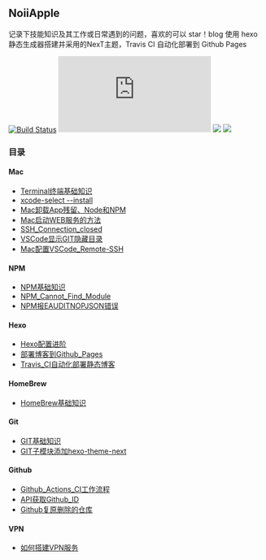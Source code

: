 
NoiiApple
---
记录下技能知识及其工作或日常遇到的问题，喜欢的可以 star！blog 使用 hexo 静态生成器搭建并采用的NexT主题，Travis CI 自动化部署到 Github Pages

[![Build Status](https://travis-ci.com/qLzhu/blog.svg?branch=master)](https://travis-ci.com/qLzhu/blog)
[![](https://img.shields.io/badge/node->=13.12.0-brightgreen?style=flat&logo=node.js)](https://nodejs.org/en/)
[![](https://img.shields.io/badge/hexo->=4.0.0-blue?style=flat&logo=hexo)](https://hexo.io/zh-cn/)
[![](https://img.shields.io/badge/NexT->=7.8.0-lightgrey?style=flat)](https://github.com/theme-next/hexo-theme-next)

### 目录

#### Mac
- [Terminal终端基础知识](https://qlzhu.github.io/blog/24678/)
- [xcode-select --install](https://qlzhu.github.io/blog/35871/)
- [Mac卸载App残留、Node和NPM](https://qlzhu.github.io/blog/21969/)
- [Mac启动WEB服务的方法](https://qlzhu.github.io/blog/3450/)
- [SSH_Connection_closed](https://qlzhu.github.io/blog/11331/)
- [VSCode显示GIT隐藏目录](https://qlzhu.github.io/blog/13726/)
- [Mac配置VSCode_Remote-SSH](https://qlzhu.github.io/blog/15892/)

#### NPM
- [NPM基础知识](https://qlzhu.github.io/blog/27424/)
- [NPM_Cannot_Find_Module](https://qlzhu.github.io/blog/21517/)
- [NPM报EAUDITNOPJSON错误](https://qlzhu.github.io/blog/2777/)

#### Hexo
- [Hexo配置进阶](https://qlzhu.github.io/blog/49139/)
- [部署博客到Github_Pages](https://qlzhu.github.io/blog/51941/)
- [Travis_CI自动化部署静态博客](https://qlzhu.github.io/blog/65246/)

#### HomeBrew
- [HomeBrew基础知识](https://qlzhu.github.io/blog/42669/)

#### Git
- [GIT基础知识](https://qlzhu.github.io/blog/39939/)
- [GIT子模块添加hexo-theme-next](https://qlzhu.github.io/blog/46430/)

#### Github
- [Github_Actions_CI工作流程](https://qlzhu.github.io/blog/40311/)
- [API获取Github_ID](https://qlzhu.github.io/blog/8621/)
- [Github复原删除的仓库](https://qlzhu.github.io/blog/9273/)

#### VPN
- [如何搭建VPN服务](https://qlzhu.github.io/blog/64387/)
